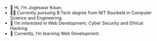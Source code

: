 - 👋 Hi, I’m Jogeswar Kisan.
- 👨‍💻 Currently pursuing B.Tech degree from NIT Rourkela in Computer Science and Engineering.
- 👀 I’m interested in Web Development, Cyber Security and Ethical Hacking. 
- 🌱 Currently, I’m learning Web Development.
<!-- - 💞️ I’m looking to collaborate on ... -->
<!-- - 📫 How to reach me ... -->

<!---
jkisan387/jkisan387 is a ✨ special ✨ repository because its `README.md` (this file) appears on your GitHub profile.
You can click the Preview link to take a look at your changes.
--->
